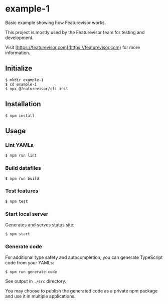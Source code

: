# example-1

Basic example showing how Featurevisor works.

This project is mostly used by the Featurevisor team for testing and development.

Visit [https://featurevisor.com](https://featurevisor.com) for more information.

## Initialize

```
$ mkdir example-1
$ cd example-1
$ npx @featurevisor/cli init
```

## Installation

```
$ npm install
```

## Usage

### Lint YAMLs

```
$ npm run lint
```

### Build datafiles

```
$ npm run build
```

### Test features

```
$ npm test
```

### Start local server

Generates and serves status site:

```
$ npm start
```

### Generate code

For additional type safety and autocompletion, you can generate TypeScript code from your YAMLs:

```
$ npm run generate-code
```

See output in `./src` directory.

You may choose to publish the generated code as a private npm package and use it in multiple applications.
